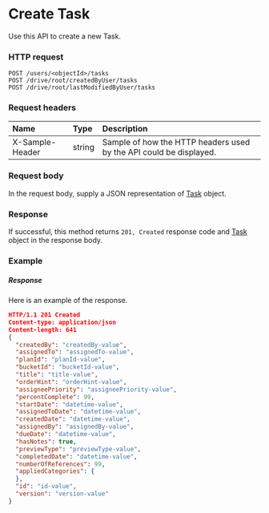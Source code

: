 # Create Task

Use this API to create a new Task.
### HTTP request
```http
POST /users/<objectId>/tasks
POST /drive/root/createdByUser/tasks
POST /drive/root/lastModifiedByUser/tasks

```
### Request headers
| Name       | Type | Description|
|:---------------|:--------|:----------|
| X-Sample-Header  | string  | Sample of how the HTTP headers used by the API could be displayed.|

### Request body
In the request body, supply a JSON representation of [Task](../resources/task.md) object.


### Response
If successful, this method returns `201, Created` response code and [Task](../resources/task.md) object in the response body.

### Example
##### Response
Here is an example of the response.
```json
HTTP/1.1 201 Created
Content-type: application/json
Content-length: 641
{
  "createdBy": "createdBy-value",
  "assignedTo": "assignedTo-value",
  "planId": "planId-value",
  "bucketId": "bucketId-value",
  "title": "title-value",
  "orderHint": "orderHint-value",
  "assigneePriority": "assigneePriority-value",
  "percentComplete": 99,
  "startDate": "datetime-value",
  "assignedToDate": "datetime-value",
  "createdDate": "datetime-value",
  "assignedBy": "assignedBy-value",
  "dueDate": "datetime-value",
  "hasNotes": true,
  "previewType": "previewType-value",
  "completedDate": "datetime-value",
  "numberOfReferences": 99,
  "appliedCategories": {
  },
  "id": "id-value",
  "version": "version-value"
}
```

<!-- uuid: f980a0cc-811a-47c2-8768-437b2b47e291
2015-10-12 23:35:03 UTC -->